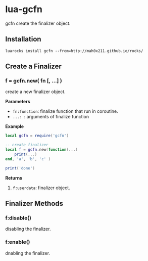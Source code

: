lua-gcfn
====

gcfn create the finalizer object.


## Installation

```
luarocks install gcfn --from=http://mah0x211.github.io/rocks/
```

## Create a Finalizer

### f = gcfn.new( fn [, ...] )

create a new finalizer object.

**Parameters**

- `fn:function`: finalize function that run in coroutine.
- `...: `: arguments of finalize function


**Example**

```lua
local gcfn = require('gcfn')

-- create finalizer
local f = gcfn.new(function(...)
    print(...)
end, 'a', 'b', 'c' )

print('done')
```

**Returns**

1. `f:userdata`: finalizer object.


## Finalizer Methods

### f:disable()

disabling the finalizer.

### f:enable()

dnabling the finalizer.

